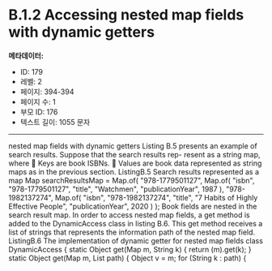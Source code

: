 # B.1.2 Accessing nested map fields with dynamic getters

**메타데이터:**
- ID: 179
- 레벨: 2
- 페이지: 394-394
- 페이지 수: 1
- 부모 ID: 176
- 텍스트 길이: 1055 문자

---

nested map fields with dynamic getters
Listing B.5 presents an example of search results. Suppose that the search results rep-
resent as a string map, where
 Keys are book ISBNs.
 Values are book data represented as string maps as in the previous section.
ListingB.5 Search results represented as a map
Map searchResultsMap = Map.of(
"978-1779501127", Map.of(
"isbn", "978-1779501127",
"title", "Watchmen",
"publicationYear", 1987
),
"978-1982137274", Map.of(
"isbn", "978-1982137274",
"title", "7 Habits of Highly Effective People",
"publicationYear", 2020
)
);
Book fields are nested in the search result map. In order to access nested map fields, a
get method is added to the DynamicAccess class in listing B.6. This get method
receives a list of strings that represents the information path of the nested map field.
ListingB.6 The implementation of dynamic getter for nested map fields
class DynamicAccess {
static Object get(Map m, String k) {
return (m).get(k);
}
static Object get(Map m, List<String> path) {
Object v = m;
for (String k : path) {